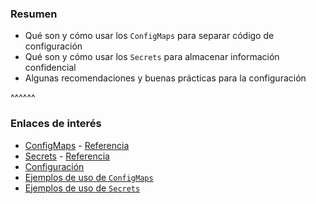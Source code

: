 ### Resumen

* Qué son y cómo usar los `ConfigMaps` para separar código de configuración
* Qué son y cómo usar los `Secrets` para almacenar información confidencial
* Algunas recomendaciones y buenas prácticas para la configuración

^^^^^^

### Enlaces de interés

* [ConfigMaps](https://kubernetes.io/es/docs/concepts/configuration/configmap/) - [Referencia](https://kubernetes.io/docs/reference/kubernetes-api/config-and-storage-resources/config-map-v1/)
* [Secrets](https://kubernetes.io/es/docs/concepts/configuration/secret/) - [Referencia](https://kubernetes.io/docs/reference/kubernetes-api/config-and-storage-resources/secret-v1/)
* [Configuración](https://kubernetes.io/es/docs/concepts/configuration/)
* [Ejemplos de uso de `ConfigMaps`](https://kubernetes.io/docs/tasks/configure-pod-container/configure-pod-configmap/)
* [Ejemplos de uso de `Secrets`](https://kubernetes.io/docs/tasks/configmap-secret/)